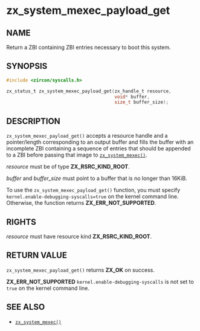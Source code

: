 # zx_system_mexec_payload_get

## NAME

<!-- Updated by update-docs-from-abigen, do not edit. -->

Return a ZBI containing ZBI entries necessary to boot this system.

## SYNOPSIS

<!-- Updated by update-docs-from-abigen, do not edit. -->

```c
#include <zircon/syscalls.h>

zx_status_t zx_system_mexec_payload_get(zx_handle_t resource,
                                        void* buffer,
                                        size_t buffer_size);
```

## DESCRIPTION

`zx_system_mexec_payload_get()` accepts a resource handle and a
pointer/length corresponding to an output buffer and fills the buffer with an
incomplete ZBI containing a sequence of entries that should be appended to a
ZBI before passing that image to [`zx_system_mexec()`].

*resource* must be of type **ZX_RSRC_KIND_ROOT**.

*buffer* and *buffer_size* must point to a buffer that is no longer than 16KiB.

To use the `zx_system_mexec_payload_get()` function, you must specify
`kernel.enable-debugging-syscalls=true` on the kernel command line. Otherwise,
the function returns **ZX_ERR_NOT_SUPPORTED**.

## RIGHTS

<!-- Updated by update-docs-from-abigen, do not edit. -->

*resource* must have resource kind **ZX_RSRC_KIND_ROOT**.

## RETURN VALUE

`zx_system_mexec_payload_get()` returns **ZX_OK** on success.

**ZX_ERR_NOT_SUPPORTED**  `kernel.enable-debugging-syscalls` is not set to `true`
on the kernel command line.

## SEE ALSO

 - [`zx_system_mexec()`]

<!-- References updated by update-docs-from-abigen, do not edit. -->

[`zx_system_mexec()`]: system_mexec.md
